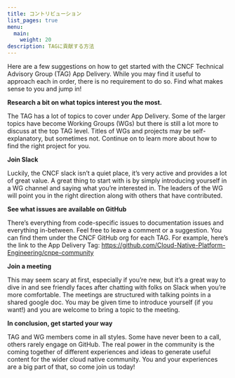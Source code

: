 ```yaml
---
title: コントリビューション
list_pages: true
menu:
  main:
    weight: 20
description: TAGに貢献する方法
---
```


Here are a few suggestions on how to get started with the CNCF Technical Advisory Group (TAG) App Delivery. While you may find it useful to approach each in order, there is no requirement to do so. Find what makes sense to you and jump in!

**Research a bit on what topics interest you the most.**

The TAG has a lot of topics to cover under App Delivery. Some of the larger topics have become Working Groups (WGs) but there is still a lot more to discuss at the top TAG level. Titles of WGs and projects may be self-explanatory, but sometimes not. Continue on to learn more about how to find the right project for you.

**Join Slack**

Luckily, the CNCF slack isn’t a quiet place, it’s very active and provides a lot of great value. A great thing to start with is by simply introducing yourself in a WG channel and saying what you’re interested in. The leaders of the WG will point you in the right direction along with others that have contributed.

**See what issues are available on GitHub**

There’s everything from code-specific issues to documentation issues and everything in-between. Feel free to leave a comment or a suggestion. You can find them under the CNCF GitHub org for each TAG. For example, here’s the link to the App Delivery Tag: https://github.com/Cloud-Native-Platform-Engineering/cnpe-community

**Join a meeting**

This may seem scary at first, especially if you’re new, but it’s a great way to dive in and see friendly faces after chatting with folks on Slack when you’re more comfortable. The meetings are structured with talking points in a shared google doc. You may be given time to introduce yourself (if you want!) and you are welcome to bring a topic to the meeting.

**In conclusion, get started your way**

TAG and WG members come in all styles. Some have never been to a call, others rarely engage on GitHub. The real power in the community is the coming together of different experiences and ideas to generate useful content for the wider cloud native community. You and your experiences are a big part of that, so come join us today!

